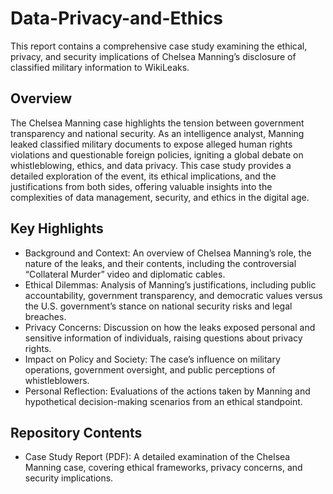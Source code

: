 # Data-Privacy-and-Ethics
  This report contains a comprehensive case study examining the ethical, privacy, and security implications of Chelsea Manning’s disclosure of classified military information to WikiLeaks. 

## Overview
  The Chelsea Manning case highlights the tension between government transparency and national security. As an intelligence analyst, Manning leaked classified military documents to expose alleged human rights violations and questionable foreign policies, igniting a global debate on whistleblowing, ethics, and data privacy. This case study provides a detailed exploration of the event, its ethical implications, and the justifications from both sides, offering valuable insights into the complexities of data management, security, and ethics in the digital age.

## Key Highlights
  - Background and Context: An overview of Chelsea Manning’s role, the nature of the leaks, and their contents, including the controversial “Collateral Murder” video and diplomatic cables.
  - Ethical Dilemmas: Analysis of Manning’s justifications, including public accountability, government transparency, and democratic values versus the U.S. government’s stance on national security risks and legal breaches.
  - Privacy Concerns: Discussion on how the leaks exposed personal and sensitive information of individuals, raising questions about privacy rights.
  - Impact on Policy and Society: The case’s influence on military operations, government oversight, and public perceptions of whistleblowers.
  - Personal Reflection: Evaluations of the actions taken by Manning and hypothetical decision-making scenarios from an ethical standpoint.

## Repository Contents
  - Case Study Report (PDF): A detailed examination of the Chelsea Manning case, covering ethical frameworks, privacy concerns, and security implications.

